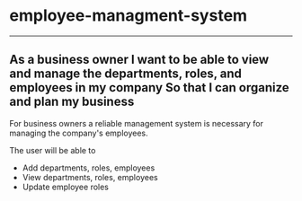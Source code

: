 # employee-managment-system
------------------------------------------
As a business owner
I want to be able to view and manage the departments, roles, and employees in my company
So that I can organize and plan my business
---------------------------------------------

For business owners a reliable management system is necessary for managing the company's employees. 

The user will be able to 

* Add departments, roles, employees  
* View departments, roles, employees  
* Update employee roles


